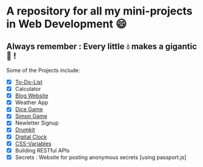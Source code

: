 # A repository for all my mini-projects in Web Development :smile:
## Always remember : Every little 💧 makes a gigantic 🌊 !
Some of the Projects include:
- [x] [To-Do-List](https://secure-plains-24068.herokuapp.com/)
- [x] Calculator
- [x] [Blog Website](https://cryptic-inlet-92269.herokuapp.com/)
- [x] Weather App
- [x] [Dice Game](https://vibhukumar10.github.io/Dicegame/)
- [x] [Simon Game](https://vibhukumar10.github.io/Simon-Game/)
- [x] Newletter Signup
- [x] [Drumkit](https://vibhukumar10.github.io/Drumkit/)
- [x] [Digital Clock](https://vibhukumar10.github.io/Digital-Clock/)
- [x] [CSS-Variables](https://vibhukumar10.github.io/CSS-Variables/) 
- [x] Building RESTful APIs
- [x] Secrets : Website for posting anonymous secrets [using passport.js]
